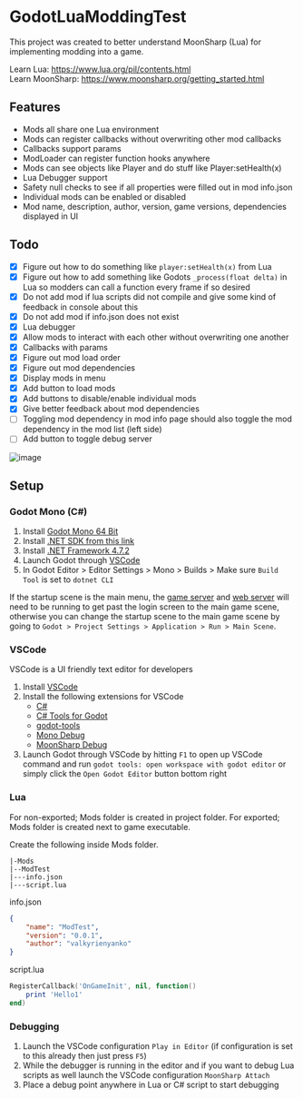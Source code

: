 # GodotLuaModdingTest
This project was created to better understand MoonSharp (Lua) for implementing modding into a game.

Learn Lua: https://www.lua.org/pil/contents.html  
Learn MoonSharp: https://www.moonsharp.org/getting_started.html  

## Features
- Mods all share one Lua environment
- Mods can register callbacks without overwriting other mod callbacks
- Callbacks support params
- ModLoader can register function hooks anywhere
- Mods can see objects like Player and do stuff like Player:setHealth(x)
- Lua Debugger support
- Safety null checks to see if all properties were filled out in mod info.json
- Individual mods can be enabled or disabled
- Mod name, description, author, version, game versions, dependencies displayed in UI

## Todo
- [x] Figure out how to do something like `player:setHealth(x)` from Lua
- [x] Figure out how to add something like Godots `_process(float delta)` in Lua so modders can call a function every frame if so desired
- [x] Do not add mod if lua scripts did not compile and give some kind of feedback in console about this
- [x] Do not add mod if info.json does not exist
- [x] Lua debugger
- [x] Allow mods to interact with each other without overwriting one another
- [x] Callbacks with params
- [x] Figure out mod load order
- [x] Figure out mod dependencies
- [x] Display mods in menu
- [x] Add button to load mods
- [x] Add buttons to disable/enable individual mods
- [x] Give better feedback about mod dependencies
- [ ] Toggling mod dependency in mod info page should also toggle the mod dependency in the mod list (left side)
- [ ] Add button to toggle debug server

![image](https://user-images.githubusercontent.com/6277739/162085875-b69e42d2-c7fe-46a3-a1fa-f96d0386336b.png)


## Setup
### Godot Mono (C#)
1. Install [Godot Mono 64 Bit](https://godotengine.org)
2. Install [.NET SDK from this link](https://dotnet.microsoft.com/en-us/download)
3. Install [.NET Framework 4.7.2](https://duckduckgo.com/?q=.net+framework+4.7.2)
4. Launch Godot through [VSCode](#vscode)
5. In Godot Editor > Editor Settings > Mono > Builds > Make sure `Build Tool` is set to `dotnet CLI`

If the startup scene is the main menu, the [game server](https://github.com/Raccoons-Rise-Up/server/blob/main/.github/CONTRIBUTING.md#setup) and [web server](https://github.com/Raccoons-Rise-Up/website/blob/main/.github/CONTRIBUTING.md) will need to be running to get past the login screen to the main game scene, otherwise you can change the startup scene to the main game scene by going to `Godot > Project Settings > Application > Run > Main Scene`.

### VSCode
VSCode is a UI friendly text editor for developers
1. Install [VSCode](https://code.visualstudio.com)
2. Install the following extensions for VSCode
    - [C#](https://marketplace.visualstudio.com/items?itemName=ms-dotnettools.csharp)
    - [C# Tools for Godot](https://marketplace.visualstudio.com/items?itemName=neikeq.godot-csharp-vscode)
    - [godot-tools](https://marketplace.visualstudio.com/items?itemName=geequlim.godot-tools)
    - [Mono Debug](https://marketplace.visualstudio.com/items?itemName=ms-vscode.mono-debug)
    - [MoonSharp Debug](https://marketplace.visualstudio.com/items?itemName=xanathar.moonsharp-debug)
3. Launch Godot through VSCode by hitting `F1` to open up VSCode command and run `godot tools: open workspace with godot editor` or simply click the `Open Godot Editor` button bottom right

### Lua
For non-exported; Mods folder is created in project folder. For exported; Mods folder is created next to game executable.

Create the following inside Mods folder.
```
|-Mods
|--ModTest
|---info.json
|---script.lua
```

info.json
```json
{
    "name": "ModTest",
    "version": "0.0.1",
    "author": "valkyrienyanko"
}
```

script.lua
```lua
RegisterCallback('OnGameInit', nil, function()
	print 'Hello1'
end)
```

### Debugging
1. Launch the VSCode configuration `Play in Editor` (if configuration is set to this already then just press `F5`)
2. While the debugger is running in the editor and if you want to debug Lua scripts as well launch the VSCode configuration `MoonSharp Attach`
3. Place a debug point anywhere in Lua or C# script to start debugging
